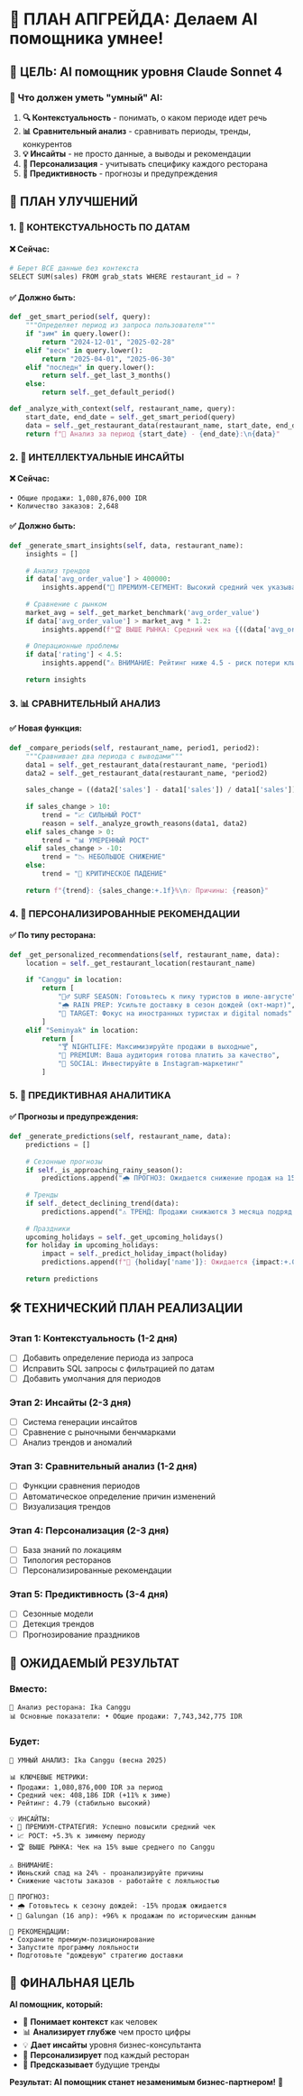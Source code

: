 # 🧠 ПЛАН АПГРЕЙДА: Делаем AI помощника умнее!

## 🎯 ЦЕЛЬ: AI помощник уровня Claude Sonnet 4

### 🤖 **Что должен уметь "умный" AI:**
1. **🔍 Контекстуальность** - понимать, о каком периоде идет речь
2. **📊 Сравнительный анализ** - сравнивать периоды, тренды, конкурентов
3. **💡 Инсайты** - не просто данные, а выводы и рекомендации
4. **🎯 Персонализация** - учитывать специфику каждого ресторана
5. **🔮 Предиктивность** - прогнозы и предупреждения

## 🚀 ПЛАН УЛУЧШЕНИЙ

### 1. **📅 КОНТЕКСТУАЛЬНОСТЬ ПО ДАТАМ**

#### ❌ **Сейчас:**
```python
# Берет ВСЕ данные без контекста
SELECT SUM(sales) FROM grab_stats WHERE restaurant_id = ?
```

#### ✅ **Должно быть:**
```python
def _get_smart_period(self, query):
    """Определяет период из запроса пользователя"""
    if "зим" in query.lower():
        return "2024-12-01", "2025-02-28"
    elif "весн" in query.lower():
        return "2025-04-01", "2025-06-30"
    elif "последн" in query.lower():
        return self._get_last_3_months()
    else:
        return self._get_default_period()

def _analyze_with_context(self, restaurant_name, query):
    start_date, end_date = self._get_smart_period(query)
    data = self._get_restaurant_data(restaurant_name, start_date, end_date)
    return f"📅 Анализ за период {start_date} - {end_date}:\n{data}"
```

### 2. **🧠 ИНТЕЛЛЕКТУАЛЬНЫЕ ИНСАЙТЫ**

#### ❌ **Сейчас:**
```
• Общие продажи: 1,080,876,000 IDR
• Количество заказов: 2,648
```

#### ✅ **Должно быть:**
```python
def _generate_smart_insights(self, data, restaurant_name):
    insights = []
    
    # Анализ трендов
    if data['avg_order_value'] > 400000:
        insights.append("💎 ПРЕМИУМ-СЕГМЕНТ: Высокий средний чек указывает на успешную стратегию премиализации")
    
    # Сравнение с рынком
    market_avg = self._get_market_benchmark('avg_order_value')
    if data['avg_order_value'] > market_avg * 1.2:
        insights.append(f"🏆 ВЫШЕ РЫНКА: Средний чек на {((data['avg_order_value']/market_avg-1)*100):.0f}% выше среднего по рынку")
    
    # Операционные проблемы
    if data['rating'] < 4.5:
        insights.append("⚠️ ВНИМАНИЕ: Рейтинг ниже 4.5 - риск потери клиентов")
    
    return insights
```

### 3. **📊 СРАВНИТЕЛЬНЫЙ АНАЛИЗ**

#### ✅ **Новая функция:**
```python
def _compare_periods(self, restaurant_name, period1, period2):
    """Сравнивает два периода с выводами"""
    data1 = self._get_restaurant_data(restaurant_name, *period1)
    data2 = self._get_restaurant_data(restaurant_name, *period2)
    
    sales_change = ((data2['sales'] - data1['sales']) / data1['sales']) * 100
    
    if sales_change > 10:
        trend = "📈 СИЛЬНЫЙ РОСТ"
        reason = self._analyze_growth_reasons(data1, data2)
    elif sales_change > 0:
        trend = "📊 УМЕРЕННЫЙ РОСТ"
    elif sales_change > -10:
        trend = "📉 НЕБОЛЬШОЕ СНИЖЕНИЕ"
    else:
        trend = "🚨 КРИТИЧЕСКОЕ ПАДЕНИЕ"
        
    return f"{trend}: {sales_change:+.1f}%\n💡 Причины: {reason}"
```

### 4. **🎯 ПЕРСОНАЛИЗИРОВАННЫЕ РЕКОМЕНДАЦИИ**

#### ✅ **По типу ресторана:**
```python
def _get_personalized_recommendations(self, restaurant_name, data):
    location = self._get_restaurant_location(restaurant_name)
    
    if "Canggu" in location:
        return [
            "🏄‍♂️ SURF SEASON: Готовьтесь к пику туристов в июле-августе",
            "🌧️ RAIN PREP: Усильте доставку в сезон дождей (окт-март)",
            "🎯 TARGET: Фокус на иностранных туристах и digital nomads"
        ]
    elif "Seminyak" in location:
        return [
            "🍸 NIGHTLIFE: Максимизируйте продажи в выходные",
            "💎 PREMIUM: Ваша аудитория готова платить за качество",
            "📱 SOCIAL: Инвестируйте в Instagram-маркетинг"
        ]
```

### 5. **🔮 ПРЕДИКТИВНАЯ АНАЛИТИКА**

#### ✅ **Прогнозы и предупреждения:**
```python
def _generate_predictions(self, restaurant_name, data):
    predictions = []
    
    # Сезонные прогнозы
    if self._is_approaching_rainy_season():
        predictions.append("🌧️ ПРОГНОЗ: Ожидается снижение продаж на 15-20% в сезон дождей")
    
    # Тренды
    if self._detect_declining_trend(data):
        predictions.append("⚠️ ТРЕНД: Продажи снижаются 3 месяца подряд - нужны срочные меры")
    
    # Праздники
    upcoming_holidays = self._get_upcoming_holidays()
    for holiday in upcoming_holidays:
        impact = self._predict_holiday_impact(holiday)
        predictions.append(f"🎉 {holiday['name']}: Ожидается {impact:+.0f}% к продажам")
    
    return predictions
```

## 🛠️ ТЕХНИЧЕСКИЙ ПЛАН РЕАЛИЗАЦИИ

### **Этап 1: Контекстуальность (1-2 дня)**
- [ ] Добавить определение периода из запроса
- [ ] Исправить SQL запросы с фильтрацией по датам
- [ ] Добавить умолчания для периодов

### **Этап 2: Инсайты (2-3 дня)**
- [ ] Система генерации инсайтов
- [ ] Сравнение с рыночными бенчмарками
- [ ] Анализ трендов и аномалий

### **Этап 3: Сравнительный анализ (1-2 дня)**
- [ ] Функции сравнения периодов
- [ ] Автоматическое определение причин изменений
- [ ] Визуализация трендов

### **Этап 4: Персонализация (2-3 дня)**
- [ ] База знаний по локациям
- [ ] Типология ресторанов
- [ ] Персонализированные рекомендации

### **Этап 5: Предиктивность (3-4 дня)**
- [ ] Сезонные модели
- [ ] Детекция трендов
- [ ] Прогнозирование праздников

## 🎯 ОЖИДАЕМЫЙ РЕЗУЛЬТАТ

### **Вместо:**
```
🏪 Анализ ресторана: Ika Canggu
📊 Основные показатели: • Общие продажи: 7,743,342,775 IDR
```

### **Будет:**
```
🏪 УМНЫЙ АНАЛИЗ: Ika Canggu (весна 2025)

📊 КЛЮЧЕВЫЕ МЕТРИКИ:
• Продажи: 1,080,876,000 IDR за период
• Средний чек: 408,186 IDR (+11% к зиме)
• Рейтинг: 4.79 (стабильно высокий)

💡 ИНСАЙТЫ:
• 💎 ПРЕМИУМ-СТРАТЕГИЯ: Успешно повысили средний чек
• 📈 РОСТ: +5.3% к зимнему периоду
• 🏆 ВЫШЕ РЫНКА: Чек на 15% выше среднего по Canggu

⚠️ ВНИМАНИЕ:
• Июньский спад на 24% - проанализируйте причины
• Снижение частоты заказов - работайте с лояльностью

🔮 ПРОГНОЗ:
• 🌧️ Готовьтесь к сезону дождей: -15% продаж ожидается
• 🎉 Galungan (16 апр): +96% к продажам по историческим данным

🎯 РЕКОМЕНДАЦИИ:
• Сохраните премиум-позиционирование
• Запустите программу лояльности
• Подготовьте "дождевую" стратегию доставки
```

## 🚀 ФИНАЛЬНАЯ ЦЕЛЬ

**AI помощник, который:**
- 🧠 **Понимает контекст** как человек
- 📊 **Анализирует глубже** чем просто цифры  
- 💡 **Дает инсайты** уровня бизнес-консультанта
- 🎯 **Персонализирует** под каждый ресторан
- 🔮 **Предсказывает** будущие тренды

**Результат: AI помощник станет незаменимым бизнес-партнером!** 🎉